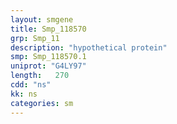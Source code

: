 ```yaml
---
layout: smgene
title: Smp_118570
grp: Smp_11
description: "hypothetical protein"
smp: Smp_118570.1
uniprot: "G4LY97"
length:   270
cdd: "ns"
kk: ns
categories: sm
---
```

